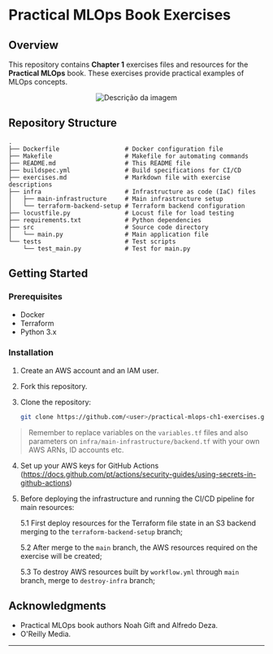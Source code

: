 # Practical MLOps Book Exercises

## Overview

This repository contains **Chapter 1** exercises files and resources for the **Practical MLOps** book. These exercises provide practical examples of MLOps concepts.

<p align="center">
  <img src="https://learning.oreilly.com/library/cover/9781098103002/250w/" alt="Descrição da imagem">
</p>

## Repository Structure

```
.
├── Dockerfile                  # Docker configuration file
├── Makefile                    # Makefile for automating commands
├── README.md                   # This README file
├── buildspec.yml               # Build specifications for CI/CD
├── exercises.md                # Markdown file with exercise descriptions
├── infra                       # Infrastructure as code (IaC) files
│   ├── main-infrastructure     # Main infrastructure setup
│   └── terraform-backend-setup # Terraform backend configuration
├── locustfile.py               # Locust file for load testing
├── requirements.txt            # Python dependencies
├── src                         # Source code directory
│   └── main.py                 # Main application file
└── tests                       # Test scripts
    └── test_main.py            # Test for main.py
```

## Getting Started

### Prerequisites

- Docker
- Terraform
- Python 3.x

### Installation

1. Create an AWS account and an IAM user.  

2. Fork this repository.

3. Clone the repository:

   ```bash
   git clone https://github.com/<user>/practical-mlops-ch1-exercises.git
   ```
> Remember to replace variables on the `variables.tf` files and also parameters on  `infra/main-infrastructure/backend.tf` with your own AWS ARNs, ID accounts etc.

4. Set up your AWS keys for GitHub Actions (https://docs.github.com/pt/actions/security-guides/using-secrets-in-github-actions) 

5. Before deploying the infrastructure and running the CI/CD pipeline for main resources:

      5.1 First deploy resources for the Terraform file state in an S3 backend merging to the `terraform-backend-setup` branch;

      5.2 After merge to the `main` branch, the AWS resources required on the exercise will be created;

      5.3 To destroy AWS resources built by `workflow.yml` through `main` branch, merge to `destroy-infra` branch;

## Acknowledgments

- Practical MLOps book authors Noah Gift and Alfredo Deza.
- O'Reilly Media.

---